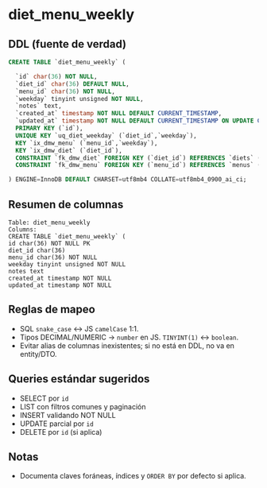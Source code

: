 # diet_menu_weekly

## DDL (fuente de verdad)
```sql
CREATE TABLE `diet_menu_weekly` (

  `id` char(36) NOT NULL,
  `diet_id` char(36) DEFAULT NULL,
  `menu_id` char(36) NOT NULL,
  `weekday` tinyint unsigned NOT NULL,
  `notes` text,
  `created_at` timestamp NOT NULL DEFAULT CURRENT_TIMESTAMP,
  `updated_at` timestamp NOT NULL DEFAULT CURRENT_TIMESTAMP ON UPDATE CURRENT_TIMESTAMP,
  PRIMARY KEY (`id`),
  UNIQUE KEY `uq_diet_weekday` (`diet_id`,`weekday`),
  KEY `ix_dmw_menu` (`menu_id`,`weekday`),
  KEY `ix_dmw_diet` (`diet_id`),
  CONSTRAINT `fk_dmw_diet` FOREIGN KEY (`diet_id`) REFERENCES `diets` (`id`) ON DELETE CASCADE,
  CONSTRAINT `fk_dmw_menu` FOREIGN KEY (`menu_id`) REFERENCES `menus` (`id`) ON DELETE CASCADE

) ENGINE=InnoDB DEFAULT CHARSET=utf8mb4 COLLATE=utf8mb4_0900_ai_ci;
```

## Resumen de columnas
```
Table: diet_menu_weekly
Columns:
CREATE TABLE `diet_menu_weekly` (
id char(36) NOT NULL PK
diet_id char(36)
menu_id char(36) NOT NULL
weekday tinyint unsigned NOT NULL
notes text
created_at timestamp NOT NULL
updated_at timestamp NOT NULL
```

## Reglas de mapeo
- SQL `snake_case` ↔ JS `camelCase` 1:1.
- Tipos DECIMAL/NUMERIC → `number` en JS. `TINYINT(1)` ↔ `boolean`.
- Evitar alias de columnas inexistentes; si no está en DDL, no va en entity/DTO.

## Queries estándar sugeridos
- SELECT por `id`
- LIST con filtros comunes y paginación
- INSERT validando NOT NULL
- UPDATE parcial por `id`
- DELETE por `id` (si aplica)

## Notas
- Documenta claves foráneas, índices y `ORDER BY` por defecto si aplica.
